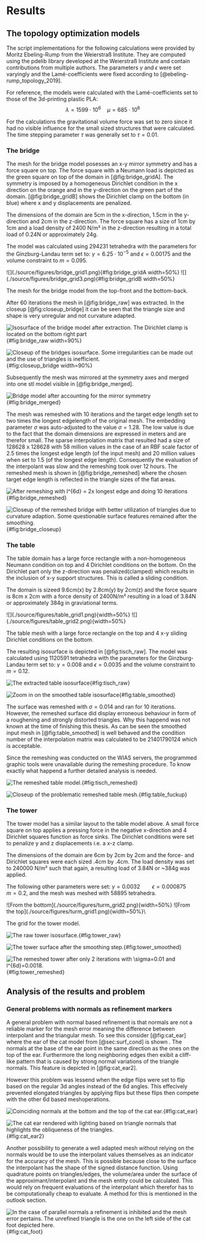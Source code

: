 
# Results

<!--As mentioned before there is a fundamental challenge in the surface interpolation with radial basis functions that is due to the fact that the surface is given implicitly by the zero-level of the 3-dimensional interpolant. Since the interpolant is only guaranteed to have a zero crossing at the interpolation points and not in between them, the surface can be non-contiguous. More precisely there is no topological guarantee for a manifold surface over a cluster of islands.-->

<!--Sevel parameters influcence that situation. Those being:-->

<!--* the spacing and values of the offset points and if they are uniform or not-->
<!--* the scale-factor(s) of the radial-basis-functions and if they are uniform or not-->

<!--To assess the acceptance of different parameter-combinations in that regard I conducted a parameter-survey. The aim was to have a general heuristic for an always working or at least 'as good as it gets' parameter set for the following remeshings.-->

<!--As a essential feature the values of the RBF-interpolant along an outward line through the triangle-centroids were probed for:-->
<!--a) the existence of a zero-crossing (mandatory)-->
<!--b) the witdh between minima and maxima adjacent to the zero crossing (convergence area of the projection)-->


<!--![At the vertices of the mesh in between the offset interpolation points the RBF-interpolant is well behaved.-->
<!--The offset interpolation points are located at $\pm$ 0.78 in units of the actual mesh  \label{my_label}](source/figures/vertex_normal_plot.png){ width=100% }-->

## The topology optimization models
The script implementations for the following calculations were provided by Moritz Ebeling-Rump from the Weierstraß Institute.
They are computed using the pdelib library developed at the Weierstraß Institute and contain contributions from multiple authors.
The parameters $\gamma$ and $\epsilon$ were set varyingly and the Lamé-coefficients were fixed according to [@ebeling-rump_topology_2019].

For reference, the models were calculated with the Lamé-coefficients set to those of the 3d-printing plastic PLA:
$$\lambda = 1599 \cdot 10^6 \quad \mu = 685 \cdot 10^6$$


For the calculations the gravitational volume force was set to zero since it had no visible influence for the small sized structures 
that were calculated.
The time stepping parameter $\tau$ was generally set to $\tau = 0.01$.

### The bridge
The mesh for the bridge model posesses an x-y mirror symmetry and has a force square on top. 
The force square with a Neumann load is depicted as the green square on top of the domain in [@fig:bridge_gridA].
The symmetry is imposed by a homogeneous Dirichlet condition in the x direction on the orange and in the y-direction on the green part of the domain.
[@fig:bridge_gridB] shows the Dirichlet clamp on the bottom (in blue) where x and y displacements are penalized.


The dimensions of the domain are 5cm in the x-direction, 1.5cm in the y-direction and 2cm in the z-direction.
The force square has a size of 1cm by 1cm and a load density of 2400 N/m² in the z-direction resulting in a total load of 0.24N or approximately 24g.

The model was calculated using 294231 tetrahedra
with the parameters for the Ginzburg-Landau term set to:
$\gamma = 6.25\cdot 10^{-5}$ and $\epsilon = 0.00175$ and the volume constraint to $m=0.095$.


<!--$\gamma = 6.25e^{-5}$ and $\epsilon = 0.00175$ -->



<div id="fig:bridge_grid">
![](./source/figures/bridge_grid1.png){#fig:bridge_gridA width=50%}
![](./source/figures/bridge_grid3.png){#fig:bridge_gridB width=50%}

The mesh for the bridge model from the top-front and the bottom-back.
</div>

After 60 iterations the mesh in [@fig:bridge_raw] was extracted.
In the closeup [@fig:closeup_bridge] it can be seen that the triangle size and shape is very unregular and not curvature adapted.

![Isosurface of the bridge model after extraction. The Dirichlet clamp is located on the bottom right part](./source/figures/bridge_solo_raw.png){#fig:bridge_raw width=90%}

![Closeup of the bridges isosurface. Some irregularities can be made out and the use of triangles is inefficient.](./source/figures/closeup_bridge.png){#fig:closeup_bridge width=90%}

Subsequently the mesh was mirrored at the symmetry axes and merged into one stl model visible in [@fig:bridge_merged].

![Bridge model after accounting for the mirror symmetry](./source/figures/bridge_raw.png){#fig:bridge_merged}

The mesh was remeshed with 10 iterations and the target edge length set to
two times the longest edgelength of the original mesh.
The embedding parameter $\sigma$ was auto-adjusted to the value $\sigma=1.28$.
The low value is due to the fact that the domain dimensions are expressed in meters and are therefor small.
The sparse interpolation matrix that resulted had a size of 128628 x 128628 with 58 million values in the case of an RBF scale factor of 2.5 times
the longest edge length (of the input mesh) and 20 million values when set to 1.5 (of the longest edge length).
Consequently the evaluation of the interpolant was slow and the remeshing took over 12 hours.
The remeshed mesh is shown in [@fig:bridge_remeshed] where the chosen target edge length
 is reflected in the triangle sizes of the flat areas.

![After remeshing with $l^{6d} =$ 2x longest edge and doing 10 iterations](./source/figures/bridge_with_zoom2.png){#fig:bridge_remeshed}

![Closeup of the remeshed bridge with better utilization of triangles due to curvature adaption. Some questionable surface features remained after the smoothing.](./source/figures/bridge_closeup.png){#fig:bridge_closeup}


### The table
The table domain has a large force rectangle with a non-homogeneous Neumann condition on top and 4 Dirichlet conditions on the bottom.
On the Dirichlet part only the z-direction was penalized(clamped) which results in the inclusion of x-y support structures.
This is called a sliding condition.

The domain is sizeed 9.6cm(x) by 2.8cm(y) by 2cm(z) and the force square is 8cm x 2cm with a force density of 2400N/m² resulting in a load of 
3.84N or approximately 384g in graviational terms.

<div id="fig:table_grid">
![](./source/figures/table_grid1.png){width=50%}
![](./source/figures/table_grid2.png){width=50%}

The table mesh with a large force rectangle on the top and 4 x-y sliding Dirichlet conditions on the bottom.
</div>

The resulting isosurface is depicted in [@fig:tisch_raw].
The model was calculated using 1120591 tetrahedra
with the parameters for the Ginzburg-Landau term set to:
$\gamma = 0.008$ and $\epsilon = 0.0035$ and the volume constraint to $m=0.12$.   


![The extracted table isosurface](./source/figures/table_raw.png){#fig:tisch_raw}

![Zoom in on the smoothed table isosurface](./source/figures/table_smoothed_section.png){#fig:table_smoothed}

The surface was remeshed with $\sigma = 0.014$ and ran for 10 iterations.
However, the remeshed surface did display erroneous behaviour in form of a roughening and strongly distorted triangles.
Why this happend was not known at the time of finishing this thesis.
As can be seen the smoothed input mesh in [@fig:table_smoothed] is well behaved and the condition number of the interpolation matrix was 
calculated to be 21401790124 which is acceptable. 

Since the remeshing was conducted on the WIAS servers, the programmed graphic tools were unavailable during the remeshing procedure.
To know exactly what happend a further detailed analysis is needed.

![The remeshed table model.](./source/figures/table_remeshed.png){#fig:tisch_remeshed}

![Closeup of the problematic remeshed table mesh.](./source/figures/table_fuckup.png){#fig:table_fuckup}

### The tower
The tower model has a similar layout to the table model above. A small force square on top applies a pressing force in the negative x-direction and
4 Dirichlet squares function as force sinks. The Dirichlet conditions were set to penalize y and z displacements i.e. a x-z clamp.

The dimensions of the domain are 6cm by 2cm by 2cm and the force- and Dirichlet squares were each sized .4cm by .4cm.
The load density was set to 240000 N/m² such that again, a resulting load of 3.84N or ~384g was applied.

The following other parameters were set:
$\gamma = 0.0032 \qquad \epsilon = 0.000875 \qquad m=0.2$,
and the mesh was meshed with 58895 tetrahedra.

<div id="fig:tower_grid">
![From the bottom](./source/figures/turm_grid2.png){width=50%}
![From the top](./source/figures/turm_grid1.png){width=50%}\

The grid for the tower model.
</div>

![The raw tower isosurface.](./source/figures/tower_raw.png){#fig:tower_raw}



![The tower surface after the smoothing step.](./source/figures/tower_smoothed.png){#fig:tower_smoothed}

![The remeshed tower after only 2 iterations with $\sigma=0.01$ and $l^{6d}=0.0018$.](./source/figures/tower_remeshed.png){#fig:tower_remeshed}


## Analysis of the results and problem 

### General problems with normals as refinement markers
A general problem with normal based refinement is that normals are not a reliable marker
for the mesh error meaning the difference between interpolant and the triangular mesh.
To see this consider [@fig:cat_ear] where the ear of the cat model from [@sec:surf_cond] is shown . The normals at the base of the ear point
in the same direction as the ones on the top of the ear. Furthermore the long neighboring edges then exibit a cliff-like pattern that is caused by
strong normal variations of the triangle normals. This feature is depicted in [@fig:cat_ear2].

However this problem was lessend when the edge flips were set to flip based on the regular 3d angles instead of the 6d angles. 
This effecively prevented elongated triangles by applying flips but these flips then compete with the other 6d based meshoperations.

![Coinciding normals at the bottom and the top of the cat ear.](./source/figures/cat_ear.png){#fig:cat_ear}

![The cat ear rendered with lighting based on triangle normals that highlights the obliqueness of the triangles.](./source/figures/cat_ear_cliff.png){#fig:cat_ear2}


Another possibility to generate a well adapted mesh without relying on the normals would be to use the interpolant values themselves as an indicator for
the accuracy of the mesh. This is possible because close to the surface the interpolant has the shape of the signed distance function.
Using quadrature points on triangles/edges, the volume/area under the surface of the approximant/interpolant and the mesh entity could be calculated. 
This would rely on frequent evaluations of the interpolant which therefor has to be computationally cheap to evaluate. A method for this 
is mentioned in the outlook section.

![In the case of parallel normals a refinement is inhibited and the mesh error pertains. The unrefined triangle is the one on the left side of the cat foot depicted here.](./source/figures/cat_foot.png){#fig:cat_foot}


